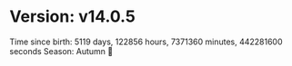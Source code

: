 # Version: v14.0.5
Time since birth: 5119 days, 122856 hours, 7371360 minutes, 442281600 seconds
Season: Autumn 🍁
